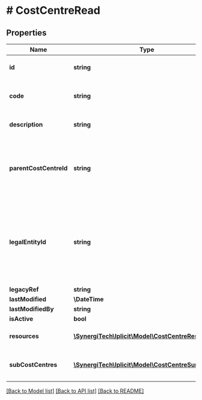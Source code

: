 # # CostCentreRead

## Properties

Name | Type | Description | Notes
------------ | ------------- | ------------- | -------------
**id** | **string** | Unique Id for the cost centre | [optional]
**code** | **string** | Unique code for the cost centre | [optional]
**description** | **string** | Description of the cost centre | [optional]
**parentCostCentreId** | **string** | The cost centre parent (where specified) can be useful for analytics | [optional]
**legalEntityId** | **string** | When supplied, the use of the cost centre can be restricted to the specified Legal Entity. | [optional]
**legacyRef** | **string** |  | [optional]
**lastModified** | **\DateTime** |  | [optional]
**lastModifiedBy** | **string** |  | [optional]
**isActive** | **bool** |  | [optional]
**resources** | [**\SynergiTech\Iplicit\Model\CostCentreResource[]**](CostCentreResource.md) | The cost centre resources | [optional]
**subCostCentres** | [**\SynergiTech\Iplicit\Model\CostCentreSummary[]**](CostCentreSummary.md) | The cost centre sub cost centres | [optional]

[[Back to Model list]](../../README.md#models) [[Back to API list]](../../README.md#endpoints) [[Back to README]](../../README.md)
